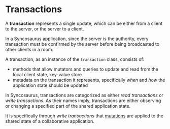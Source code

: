 # Transactions

A **transaction** represents a single update, which can be either from a client to the server, or the server to a client.

In a Syncosaurus application, since the server is the authority, every transaction must be confirmed by the server before being broadcasted to other clients in a room.

A transaction, as an instance of the `transaction` class, consists of:
- methods that allow mutators and queries to update and read from the local client state, key-value store
- metadata on the transaction it represents, specifically *when* and *how* the application state should be updated

In Syncosaurus, transactions are categorized as either *read transactions* or *write transactions*. As their names imply, transactions are either observing or changing a specified part of the shared application state.

It is specifically through *write transactions* that [mutations](https://syncosaurus.github.io/docs/categories/core-concepts/mutators) are applied to the shared state of a collaborative application.
